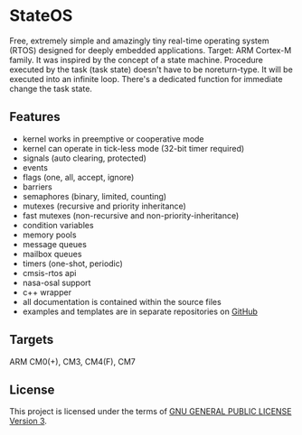 StateOS
=======

Free, extremely simple and amazingly tiny real-time operating system (RTOS) designed for deeply embedded applications.
Target: ARM Cortex-M family.
It was inspired by the concept of a state machine.
Procedure executed by the task (task state) doesn't have to be noreturn-type.
It will be executed into an infinite loop.
There's a dedicated function for immediate change the task state.

Features
--------

- kernel works in preemptive or cooperative mode
- kernel can operate in tick-less mode (32-bit timer required)
- signals (auto clearing, protected)
- events
- flags (one, all, accept, ignore)
- barriers
- semaphores (binary, limited, counting)
- mutexes (recursive and priority inheritance)
- fast mutexes (non-recursive and non-priority-inheritance)
- condition variables
- memory pools
- message queues
- mailbox queues
- timers (one-shot, periodic)
- cmsis-rtos api
- nasa-osal support
- c++ wrapper
- all documentation is contained within the source files
- examples and templates are in separate repositories on [GitHub](https://github.com/stateos)

Targets
-------

ARM CM0(+), CM3, CM4(F), CM7

License
-------

This project is licensed under the terms of [GNU GENERAL PUBLIC LICENSE Version 3](http://www.gnu.org/philosophy/why-not-lgpl.html).
